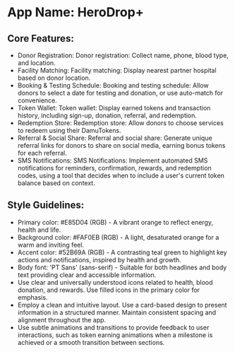 # **App Name**: HeroDrop+

## Core Features:

- Donor Registration: Donor registration: Collect name, phone, blood type, and location.
- Facility Matching: Facility matching: Display nearest partner hospital based on donor location.
- Booking & Testing Schedule: Booking and testing schedule: Allow donors to select a date for testing and donation, or use auto-match for convenience.
- Token Wallet: Token wallet: Display earned tokens and transaction history, including sign-up, donation, referral, and redemption.
- Redemption Store: Redemption store: Allow donors to choose services to redeem using their DamuTokens.
- Referral & Social Share: Referral and social share: Generate unique referral links for donors to share on social media, earning bonus tokens for each referral.
- SMS Notifications: SMS Notifications: Implement automated SMS notifications for reminders, confirmation, rewards, and redemption codes, using a tool that decides when to include a user's current token balance based on context.

## Style Guidelines:

- Primary color: #E85D04 (RGB) - A vibrant orange to reflect energy, health and life.
- Background color: #FAF0EB (RGB) - A light, desaturated orange for a warm and inviting feel.
- Accent color: #52B69A (RGB) - A contrasting teal green to highlight key actions and notifications, inspired by health and growth.
- Body font: 'PT Sans' (sans-serif) - Suitable for both headlines and body text providing clear and accessible information.
- Use clear and universally understood icons related to health, blood donation, and rewards. Use filled icons in the primary color for emphasis.
- Employ a clean and intuitive layout. Use a card-based design to present information in a structured manner. Maintain consistent spacing and alignment throughout the app.
- Use subtle animations and transitions to provide feedback to user interactions, such as token earning animations when a milestone is achieved or a smooth transition between sections.
